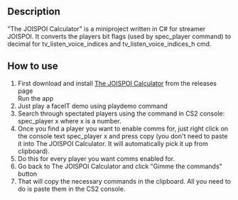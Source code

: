 ## Description
"The JOISPOI Calculator" is a miniproject written in C# for streamer JOISPOI. It converts the players bit flags (used by spec_player command) to decimal for tv_listen_voice_indices and tv_listen_voice_indices_h cmd.

## How to use

1. First download and install [The JOISPOI Calculator](https://github.com/ioannedelea/TheJOISPOICalculator/releases/download/v0.1-beta/JOISPOICalculatorSetup.msi) from the releases page</li>
Run the app
2. Just play a faceIT demo using playdemo command
3. Search through spectated players using the command in CS2 console: spec_player x where x is a number.
4. Once you find a player you want to enable comms for, just right click on the console text spec_player x and press copy (you don't need to paste it into The JOISPOI Calculator. It will automatically pick it up from clipboard). 
5. Do this for every player you want comms enabled for.
6. Go back to The JOISPOI Calculator and click "Gimme the commands" button 
7. That will copy the necessary commands in the clipboard. All you need to do is paste them in the CS2 console.

